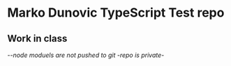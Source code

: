 # Marko Dunovic TypeScript Test repo  
## Work in class

*--node moduels are not pushed to git*
*-repo is private-*
